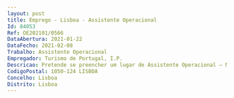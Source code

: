 ```yaml
--- 
layout: post
title: Emprego - Lisboa - Assistente Operacional
Id: 84053
Ref: OE202101/0566
DataAbertura: 2021-01-22
DataFecho: 2021-02-08
Trabalho: Assistente Operacional
Empregador: Turismo de Portugal, I.P.
Descricao: Pretende se preencher um lugar de Assistente Operacional – Motorista, para a Direção Financeira e de Tecnologias, com recurso ao mecanismo de mobilidade interna, para o desempenho das seguintes funções •	Condução de viatura ligeira de passageiros •	Verificação das condições de manutenção e bom estado do veículo, procedendo a verificações periódicas e às reparações necessárias
CodigoPostal: 1050-124 LISBOA
Concelho: Lisboa
Distrito: Lisboa
--- 
```

